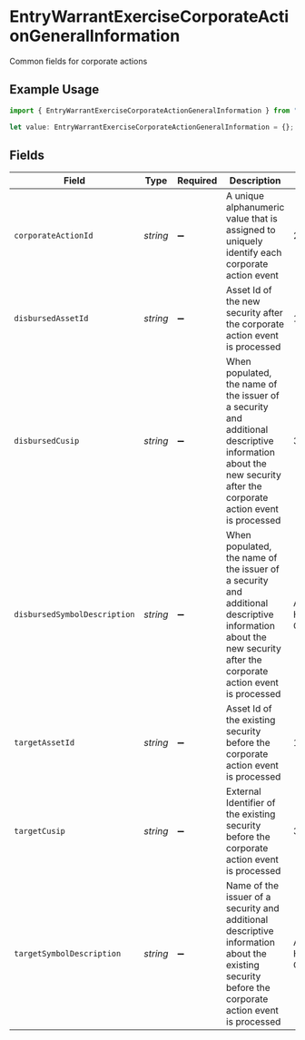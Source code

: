 # EntryWarrantExerciseCorporateActionGeneralInformation

Common fields for corporate actions

## Example Usage

```typescript
import { EntryWarrantExerciseCorporateActionGeneralInformation } from "@apexfintechsolutions/ascend-sdk/models/components";

let value: EntryWarrantExerciseCorporateActionGeneralInformation = {};
```

## Fields

| Field                                                                                                                                                            | Type                                                                                                                                                             | Required                                                                                                                                                         | Description                                                                                                                                                      | Example                                                                                                                                                          |
| ---------------------------------------------------------------------------------------------------------------------------------------------------------------- | ---------------------------------------------------------------------------------------------------------------------------------------------------------------- | ---------------------------------------------------------------------------------------------------------------------------------------------------------------- | ---------------------------------------------------------------------------------------------------------------------------------------------------------------- | ---------------------------------------------------------------------------------------------------------------------------------------------------------------- |
| `corporateActionId`                                                                                                                                              | *string*                                                                                                                                                         | :heavy_minus_sign:                                                                                                                                               | A unique alphanumeric value that is assigned to uniquely identify each corporate action event                                                                    | 29336T100AB24                                                                                                                                                    |
| `disbursedAssetId`                                                                                                                                               | *string*                                                                                                                                                         | :heavy_minus_sign:                                                                                                                                               | Asset Id of the new security after the corporate action event is processed                                                                                       | 1000                                                                                                                                                             |
| `disbursedCusip`                                                                                                                                                 | *string*                                                                                                                                                         | :heavy_minus_sign:                                                                                                                                               | When populated, the name of the issuer of a security and additional descriptive information about the new security after the corporate action event is processed | 3.78331e+07                                                                                                                                                      |
| `disbursedSymbolDescription`                                                                                                                                     | *string*                                                                                                                                                         | :heavy_minus_sign:                                                                                                                                               | When populated, the name of the issuer of a security and additional descriptive information about the new security after the corporate action event is processed | AMC ENTMT HLDGS INC CL A COM                                                                                                                                     |
| `targetAssetId`                                                                                                                                                  | *string*                                                                                                                                                         | :heavy_minus_sign:                                                                                                                                               | Asset Id of the existing security before the corporate action event is processed                                                                                 | 1000                                                                                                                                                             |
| `targetCusip`                                                                                                                                                    | *string*                                                                                                                                                         | :heavy_minus_sign:                                                                                                                                               | External Identifier of the existing security before the corporate action event is processed                                                                      | 3.78331e+07                                                                                                                                                      |
| `targetSymbolDescription`                                                                                                                                        | *string*                                                                                                                                                         | :heavy_minus_sign:                                                                                                                                               | Name of the issuer of a security and additional descriptive information about the existing security before the corporate action event is processed               | AMC ENTMT HLDGS INC CL A COM                                                                                                                                     |